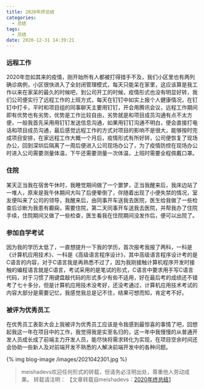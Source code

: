 ```yaml
---
title: 2020年终总结
categories:
  - 总结
tags:
  - 总结
date: 2020-12-31 14:39:21
---
```


### 远程工作

2020年忽如其来的疫情，刚开始所有人都被打得措手不及，我们小区里也有两列确诊病例，小区很快进入了全封闭管理模式，每天只能呆在家里，这应该算是我工作以来在家呆的最久的时候吧，到公司开工的时候，疫情形式也没有明显好转，我们公司便实行了远程工作的上班方式，每天在钉钉中如实上报个人健康情况，在钉钉中打卡，平时和项目组的同事聊天主要用钉钉，开会用腾讯会议，远程工作期间即有优势也有劣势，优势是工作比较自由，劣势就是和项目成员沟通有点不太方便，一般我首先采用用钉钉发送信息沟通，如果用钉钉沟通不明白，便会直接打电话和项目成员沟通，最后感觉远程工作的方式对项目的影响不是很大，能够按时完成项目安排，在家远程工作大概一个月后，疫情形式有所好转，公司便恢复了现场办公，回到深圳后隔离了一周后便进入公司现场办公了，为了疫情防控在现场办公时进入公司需要测量体温，下午还需要测量一次体温，上班时需要全程佩戴口罩。

<!--more-->

### 住院

某天正当我在宿舍午休时，我睡觉期间做了一个噩梦，正当我醒来后，我床边站了一堆人，原来是我午休期间大叫了后便晕倒了，伴随着出现了小便失禁的情况，室友便叫来了公司的领导，我醒来后，由同事开车送我去医院，医生给我做了一些检查后诊断为我患有癫痫，需要住院，第二天同事开车送我去医院，并帮我办了住院手续，住院期间又做了一些检查，医生看我在住院期间没发作后，便可以出院了。

### 参加自学考试

因为我的学历太低了，一直想提升一下我的学历，首次报考我报了两科，一科是《计算机应用技术》、一科是《高级语言程序设计》，其中高级语言程序设计考的是C语言的内容，对于C语言我是再熟悉不过了，因为我刚接触计算机程序开发时接触的编程语言就是C语言，考试采用的是笔试的形式，C语言中要求用手写C语言代码，对于习惯了用键盘敲代码的形式多少有些不适用，好在最后考的成绩还不错考了七十多分，但是计算机应用技术没考好，还没考通过，计算机应用技术考试的内容大部分是需要记忆，我感觉我总是记不住，结果可想而知，肯定考不好。

### 被评为优秀员工

在优秀员工表彰大会上我被评为优秀员工应该是令我感到最惊喜的事情了吧，回想起我这一年在项目中的工作，我觉得我是实至名归的，这一年中我慢慢的从普通开发人员成长成了前端主力开发人员，能尽快将需求转化为实现，在项目空余时间还会协助一些新人及对前端开发不熟悉的人解决前端开发中的各种问题。

{% img blog-image /images/2021042301.jpg %}

> meishadevs欢迎任何形式的转载，但请务必注明出处，尊重他人劳动成果。
转载请注明： 【文章转载自meishadevs：[2020年终总结](https://meishadevs.com/blog/2020年终总结)】